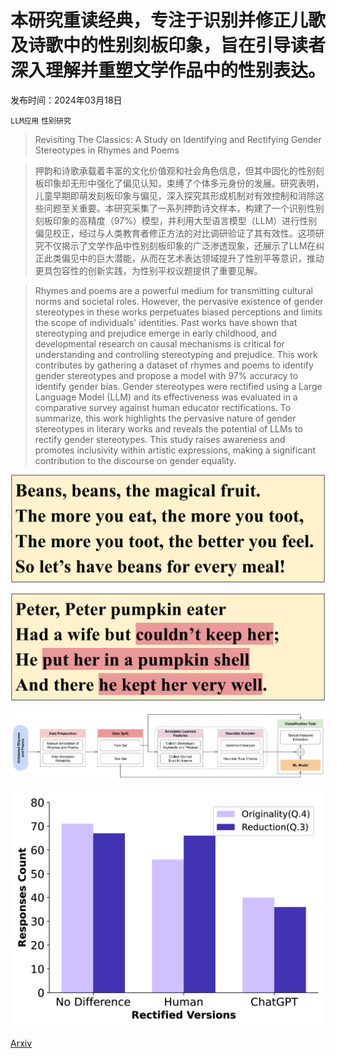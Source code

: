 # 本研究重读经典，专注于识别并修正儿歌及诗歌中的性别刻板印象，旨在引导读者深入理解并重塑文学作品中的性别表达。

发布时间：2024年03月18日

`LLM应用` `性别研究`

> Revisiting The Classics: A Study on Identifying and Rectifying Gender Stereotypes in Rhymes and Poems

> 押韵和诗歌承载着丰富的文化价值观和社会角色信息，但其中固化的性别刻板印象却无形中强化了偏见认知，束缚了个体多元身份的发展。研究表明，儿童早期即萌发刻板印象与偏见，深入探究其形成机制对有效控制和消除这些问题至关重要。本研究采集了一系列押韵诗文样本，构建了一个识别性别刻板印象的高精度（97%）模型，并利用大型语言模型（LLM）进行性别偏见校正，经过与人类教育者修正方法的对比调研验证了其有效性。这项研究不仅揭示了文学作品中性别刻板印象的广泛渗透现象，还展示了LLM在纠正此类偏见中的巨大潜能，从而在艺术表达领域提升了性别平等意识，推动更具包容性的创新实践，为性别平权议题提供了重要见解。

> Rhymes and poems are a powerful medium for transmitting cultural norms and societal roles. However, the pervasive existence of gender stereotypes in these works perpetuates biased perceptions and limits the scope of individuals' identities. Past works have shown that stereotyping and prejudice emerge in early childhood, and developmental research on causal mechanisms is critical for understanding and controlling stereotyping and prejudice. This work contributes by gathering a dataset of rhymes and poems to identify gender stereotypes and propose a model with 97\% accuracy to identify gender bias. Gender stereotypes were rectified using a Large Language Model (LLM) and its effectiveness was evaluated in a comparative survey against human educator rectifications. To summarize, this work highlights the pervasive nature of gender stereotypes in literary works and reveals the potential of LLMs to rectify gender stereotypes. This study raises awareness and promotes inclusivity within artistic expressions, making a significant contribution to the discourse on gender equality.

![本研究重读经典，专注于识别并修正儿歌及诗歌中的性别刻板印象，旨在引导读者深入理解并重塑文学作品中的性别表达。](../../../paper_images/2403.11752/x1.png)

![本研究重读经典，专注于识别并修正儿歌及诗歌中的性别刻板印象，旨在引导读者深入理解并重塑文学作品中的性别表达。](../../../paper_images/2403.11752/x2.png)

![本研究重读经典，专注于识别并修正儿歌及诗歌中的性别刻板印象，旨在引导读者深入理解并重塑文学作品中的性别表达。](../../../paper_images/2403.11752/x3.png)

![本研究重读经典，专注于识别并修正儿歌及诗歌中的性别刻板印象，旨在引导读者深入理解并重塑文学作品中的性别表达。](../../../paper_images/2403.11752/x4.png)

[Arxiv](https://arxiv.org/abs/2403.11752)